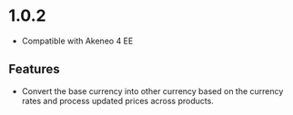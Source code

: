 
# 1.0.2
- Compatible with Akeneo 4 EE
## Features
- Convert the base currency into other currency based on the currency rates and process updated prices across products.